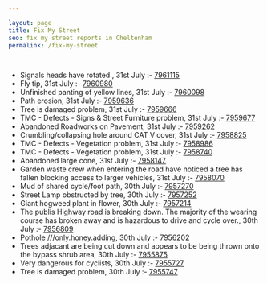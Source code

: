```yaml
---

layout: page
title: Fix My Street
seo: fix my street reports in Cheltenham
permalink: /fix-my-street

---
```


<!-- fix_marker starts -->

- Signals heads have rotated., 31st July :- [7961115](https://www.fixmystreet.com/report/7961115)
- Fly tip, 31st July :- [7960980](https://www.fixmystreet.com/report/7960980)
- Unfinished panting of yellow lines, 31st July :- [7960098](https://www.fixmystreet.com/report/7960098)
- Path erosion, 31st July :- [7959636](https://www.fixmystreet.com/report/7959636)
- Tree is damaged problem, 31st July :- [7959666](https://www.fixmystreet.com/report/7959666)
- TMC - Defects - Signs & Street Furniture problem, 31st July :- [7959677](https://www.fixmystreet.com/report/7959677)
- Abandoned Roadworks on Pavement, 31st July :- [7959262](https://www.fixmystreet.com/report/7959262)
- Crumbling/collapsing hole around CAT V cover, 31st July :- [7958825](https://www.fixmystreet.com/report/7958825)
- TMC - Defects - Vegetation problem, 31st July :- [7958986](https://www.fixmystreet.com/report/7958986)
- TMC - Defects - Vegetation problem, 31st July :- [7958740](https://www.fixmystreet.com/report/7958740)
- Abandoned large cone, 31st July :- [7958147](https://www.fixmystreet.com/report/7958147)
- Garden waste crew when entering the road have noticed a tree has fallen blocking access to larger vehicles, 31st July :- [7958070](https://www.fixmystreet.com/report/7958070)
- Mud of shared cycle/foot path, 30th July :- [7957270](https://www.fixmystreet.com/report/7957270)
- Street Lamp obstructed by tree, 30th July :- [7957252](https://www.fixmystreet.com/report/7957252)
- Giant hogweed plant in flower, 30th July :- [7957214](https://www.fixmystreet.com/report/7957214)
- The publis Highway road is breaking down. The majority of the wearing course has broken away and is hazardous to drive and cycle over., 30th July :- [7956809](https://www.fixmystreet.com/report/7956809)
- Pothole ///only.honey.adding, 30th July :- [7956202](https://www.fixmystreet.com/report/7956202)
- Trees adjacant are being cut down and appears to be being thrown onto the bypass shrub area, 30th July :- [7955875](https://www.fixmystreet.com/report/7955875)
- Very dangerous for cyclists, 30th July :- [7955727](https://www.fixmystreet.com/report/7955727)
- Tree is damaged problem, 30th July :- [7955747](https://www.fixmystreet.com/report/7955747)

<!-- fix_marker ends -->